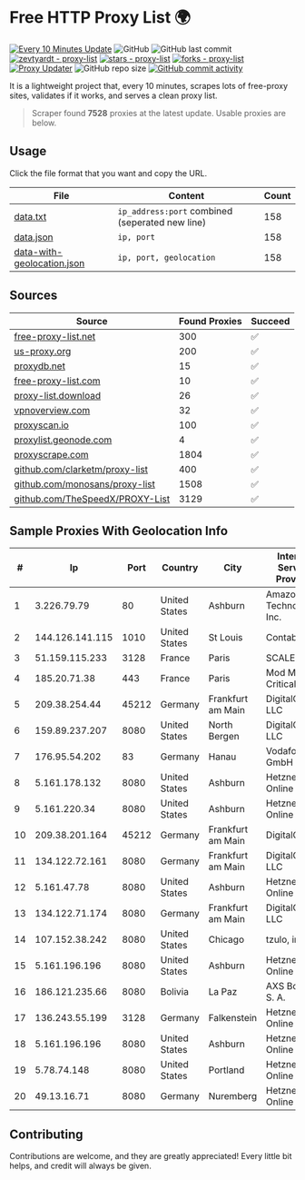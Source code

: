
# Free HTTP Proxy List 🌍

[![Every 10 Minutes Update](https://github.com/mertguvencli/http-proxy-list/actions/workflows/main.yml/badge.svg?branch=main)](https://github.com/mertguvencli/http-proxy-list/actions/workflows/main.yml)
![GitHub](https://img.shields.io/github/license/mertguvencli/http-proxy-list)
![GitHub last commit](https://img.shields.io/github/last-commit/mertguvencli/http-proxy-list)
[![zevtyardt - proxy-list](https://img.shields.io/static/v1?label=zevtyardt&message=proxy-list&color=blue&logo=github)](https://github.com/zevtyardt/proxy-list "Go to GitHub repo")
[![stars - proxy-list](https://img.shields.io/github/stars/zevtyardt/proxy-list?style=social)](https://github.com/zevtyardt/proxy-list)
[![forks - proxy-list](https://img.shields.io/github/forks/zevtyardt/proxy-list?style=social)](https://github.com/zevtyardt/proxy-list)
[![Proxy Updater](https://github.com/zevtyardt/proxy-list/workflows/Proxy%20Updater/badge.svg)](https://github.com/zevtyardt/proxy-list/actions?query=workflow:"Proxy+Updater")
![GitHub repo size](https://img.shields.io/github/repo-size/zevtyardt/proxy-list)
[![GitHub commit activity](https://img.shields.io/github/commit-activity/m/zevtyardt/proxy-list?logo=commits)](https://github.com/zevtyardt/proxy-list/commits/main)

It is a lightweight project that, every 10 minutes, scrapes lots of free-proxy sites, validates if it works, and serves a clean proxy list.

> Scraper found **7528** proxies at the latest update. Usable proxies are below.

## Usage

Click the file format that you want and copy the URL.

|File|Content|Count|
|----|-------|-----|
|[data.txt](https://raw.githubusercontent.com/mertguvencli/http-proxy-list/main/proxy-list/data.txt)|`ip_address:port` combined (seperated new line)|158|
|[data.json](https://raw.githubusercontent.com/mertguvencli/http-proxy-list/main/proxy-list/data.json)|`ip, port`|158|
|[data-with-geolocation.json](https://raw.githubusercontent.com/mertguvencli/http-proxy-list/main/proxy-list/data-with-geolocation.json)|`ip, port, geolocation`|158|

## Sources

|Source|Found Proxies|Succeed|
|------|-------------|-------|
|[free-proxy-list.net](https://free-proxy-list.net)|300|✅|
|[us-proxy.org](https://www.us-proxy.org)|200|✅|
|[proxydb.net](http://proxydb.net)|15|✅|
|[free-proxy-list.com](https://free-proxy-list.com/?page=&port=&type%5B%5D=http&type%5B%5D=https&up_time=0&search=Search)|10|✅|
|[proxy-list.download](https://www.proxy-list.download/HTTP)|26|✅|
|[vpnoverview.com](https://vpnoverview.com/privacy/anonymous-browsing/free-proxy-servers)|32|✅|
|[proxyscan.io](https://www.proxyscan.io)|100|✅|
|[proxylist.geonode.com](https://proxylist.geonode.com/api/proxy-list?limit=300&page=1&sort_by=lastChecked&sort_type=desc&protocols=http,https)|4|✅|
|[proxyscrape.com](https://api.proxyscrape.com/v2/?request=displayproxies&protocol=http&timeout=10000&country=all&ssl=all&anonymity=all)|1804|✅|
|[github.com/clarketm/proxy-list](https://raw.githubusercontent.com/clarketm/proxy-list/master/proxy-list-raw.txt)|400|✅|
|[github.com/monosans/proxy-list](https://raw.githubusercontent.com/monosans/proxy-list/main/proxies/http.txt)|1508|✅|
|[github.com/TheSpeedX/PROXY-List](https://raw.githubusercontent.com/TheSpeedX/PROXY-List/master/http.txt)|3129|✅|


## Sample Proxies With Geolocation Info

|#|Ip|Port|Country|City|Internet Service Provider|
|-|--|----|-------|----|-------------------------|
|1|3.226.79.79|80|United States|Ashburn|Amazon Technologies Inc.|
|2|144.126.141.115|1010|United States|St Louis|Contabo Inc.|
|3|51.159.115.233|3128|France|Paris|SCALEWAY|
|4|185.20.71.38|443|France|Paris|Mod Mission Critical LLC|
|5|209.38.254.44|45212|Germany|Frankfurt am Main|DigitalOcean, LLC|
|6|159.89.237.207|8080|United States|North Bergen|DigitalOcean, LLC|
|7|176.95.54.202|83|Germany|Hanau|Vodafone GmbH|
|8|5.161.178.132|8080|United States|Ashburn|Hetzner Online GmbH|
|9|5.161.220.34|8080|United States|Ashburn|Hetzner Online GmbH|
|10|209.38.201.164|45212|Germany|Frankfurt am Main|DigitalOcean|
|11|134.122.72.161|8080|Germany|Frankfurt am Main|DigitalOcean, LLC|
|12|5.161.47.78|8080|United States|Ashburn|Hetzner Online GmbH|
|13|134.122.71.174|8080|Germany|Frankfurt am Main|DigitalOcean, LLC|
|14|107.152.38.242|8080|United States|Chicago|tzulo, inc.|
|15|5.161.196.196|8080|United States|Ashburn|Hetzner Online GmbH|
|16|186.121.235.66|8080|Bolivia|La Paz|AXS Bolivia S. A.|
|17|136.243.55.199|3128|Germany|Falkenstein|Hetzner Online GmbH|
|18|5.161.196.196|8080|United States|Ashburn|Hetzner Online GmbH|
|19|5.78.74.148|8080|United States|Portland|Hetzner Online GmbH|
|20|49.13.16.71|8080|Germany|Nuremberg|Hetzner Online GmbH|



## Contributing

Contributions are welcome, and they are greatly appreciated! Every
little bit helps, and credit will always be given.


